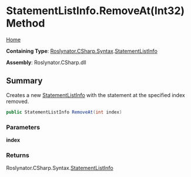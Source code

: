 # StatementListInfo\.RemoveAt\(Int32\) Method

[Home](../../../../../README.md)

**Containing Type**: [Roslynator.CSharp.Syntax](../../README.md)\.[StatementListInfo](../README.md)

**Assembly**: Roslynator\.CSharp\.dll

## Summary

Creates a new [StatementListInfo](../README.md) with the statement at the specified index removed\.

```csharp
public StatementListInfo RemoveAt(int index)
```

### Parameters

**index**



### Returns

Roslynator\.CSharp\.Syntax\.[StatementListInfo](../README.md)

